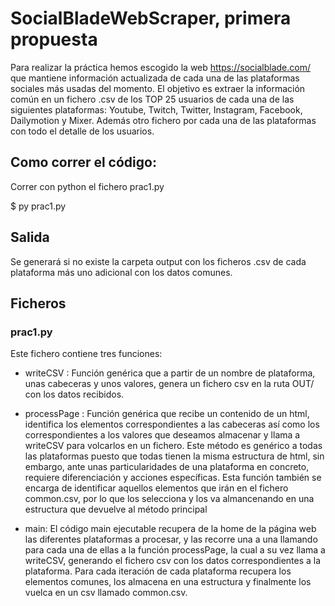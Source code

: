 # SocialBladeWebScraper, primera propuesta

Para realizar la práctica hemos escogido la web https://socialblade.com/ que mantiene información actualizada de cada una de las plataformas sociales más usadas del momento. El objetivo es extraer la información común en un fichero .csv de los TOP 25 usuarios de cada una de las siguientes plataformas: Youtube, Twitch, Twitter, Instagram, Facebook, Dailymotion y Mixer. Además otro fichero por cada una de las plataformas con todo el detalle de los usuarios.

## Como correr el código: 

Correr con python el fichero prac1.py

$ py prac1.py

## Salida

Se generará si no existe la carpeta output con los ficheros .csv de cada plataforma más uno adicional con los datos comunes.

## Ficheros

### prac1.py

Este fichero contiene tres funciones:

- writeCSV : Función genérica que a partir de un nombre de plataforma, unas cabeceras y unos valores, genera un fichero csv en la ruta OUT/ con los datos recibidos.

- processPage : Función genérica que recibe un contenido de un html, identifica los elementos correspondientes a las cabeceras así como los correspondientes a los valores que deseamos almacenar y llama a writeCSV para volcarlos en un fichero. Este método es genérico a todas las plataformas puesto que todas tienen la misma estructura de html, sin embargo, ante unas particularidades de una plataforma en concreto, requiere diferenciación y acciones específicas. Esta función también se encarga de identificar aquellos elementos que irán en el fichero common.csv, por lo que los selecciona y los va almancenando en una estructura que devuelve al método principal

- main: El código main ejecutable recupera de la home de la página web las diferentes plataformas a procesar, y las recorre una a una llamando para cada una de ellas a la función processPage, la cual a su vez llama a writeCSV, generando el fichero csv con los datos correspondientes a la plataforma. Para cada iteración de cada plataforma recupera los elementos comunes, los almacena en una estructura y finalmente los vuelca en un csv llamado common.csv.